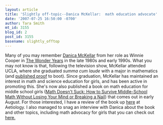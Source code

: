 ```yaml
---
layout: article
title: 'Slightly off-topic--Danica McKellar:  math education advocate'
date: '2007-07-25 16:50:00 -0700'
author: Tara Smith
mt_id: 3155
blog_id: 2
post_id: 3155
basename: slightly_offtop
---
```

<img src="http://i165.photobucket.com/albums/u57/aetiology/513x2B06KdXL._AA240_.jpg" alt="" style="float:left;" />  Many of you may remember  [Danica McKellar](http://www.danicamckellar.com/)  from  her role as Winnie Cooper in [The Wonder Years](http://en.wikipedia.org/wiki/The_Wonder_Years) in the late 1980s and early 1990s.  What you may not know is that, following the television show, McKellar attended UCLA, where she graduated _summa cum laude_ with a major in mathematics (and [published proof](http://www.danicamckellar.com/math/percolation.pdf) to boot).  Since graduation, McKellar has maintained an interest in math and science education for girls, and has been active in promoting this.  She's now also published a book on math education for middle school girls ([Math Doesn't Suck:  How to Survive Middle-School Math Without Losing Your Mind or Breaking a Nail](http://www.amazon.com/Math-Doesnt-Suck-Middle-School-Breaking/dp/1594630399/ref=pd_bbs_sr_1/102-2362347-1757700?ie=UTF8&amp;s=books&amp;qid=1185297391&amp;sr=8-1)) that comes out in early August.  For those interested, I have a review of the book up [here](http://scienceblogs.com/aetiology/2007/07/danica_mckelllars_math_doesnt.php) at Aetiology.  I also managed to snag an interview with Danica about the book and other topics, including math advocacy for girls that you can check out [here.](http://scienceblogs.com/aetiology/2007/07/interview_with_math_whiz_autho.php)
